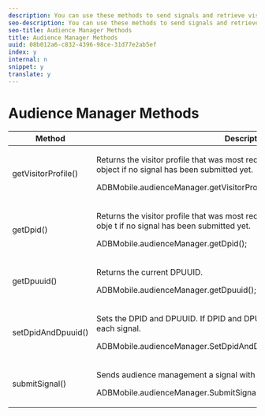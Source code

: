 ```yaml
---
description: You can use these methods to send signals and retrieve visitor segments from Audience Manager.
seo-description: You can use these methods to send signals and retrieve visitor segments from Audience Manager.
seo-title: Audience Manager Methods
title: Audience Manager Methods
uuid: 08b012a6-c832-4396-98ce-31d77e2ab5ef
index: y
internal: n
snippet: y
translate: y
---
```


# Audience Manager Methods



<table id="table_0DD1B40D95624AF6AB53622F8DDCDEFA"> 
 <thead> 
  <tr> 
   <th colname="col1" class="entry"> Method </th> 
   <th colname="col2" class="entry"> Description </th> 
  </tr> 
 </thead>
 <tbody> 
  <tr> 
   <td colname="col1"> <span class="codeph"> getVisitorProfile() </span> </td> 
   <td colname="col2"> <p>Returns the visitor profile that was most recently obtained. Returns an empty object if no signal has been submitted yet. </p> <p> 
     <codeblock>
       ADBMobile.audienceManager.getVisitorProfile(); 
     </codeblock> </p> </td> 
  </tr> 
  <tr> 
   <td colname="col1"> <span class="codeph"> getDpid() </span> </td> 
   <td colname="col2"> <p>Returns the visitor profile that was most recently obtained. Returns an empty obje t if no signal has been submitted yet. </p> <p> 
     <codeblock>
       ADBMobile.audienceManager.getDpid(); 
     </codeblock> </p> </td> 
  </tr> 
  <tr> 
   <td colname="col1"> <span class="codeph"> getDpuuid() </span> </td> 
   <td colname="col2"> <p>Returns the current DPUUID. </p> <p> 
     <codeblock>
       ADBMobile.audienceManager.getDpuuid(); 
     </codeblock> </p> </td> 
  </tr> 
  <tr> 
   <td colname="col1"> <span class="codeph"> setDpidAndDpuuid() </span> </td> 
   <td colname="col2"> <p>Sets the DPID and DPUUID. If DPID and DPUUID are set, they will be sent with each signal. </p> <p> 
     <codeblock>
       ADBMobile.audienceManager.SetDpidAndDpuuid("myDpid",&amp;nbsp;"myDpuuid"); 
     </codeblock> </p> </td> 
  </tr> 
  <tr> 
   <td colname="col1"> <span class="codeph"> submitSignal() </span> </td> 
   <td colname="col2"> <p>Sends audience management a signal with traits. </p> <p> 
     <codeblock>
       ADBMobile.audienceManager.SubmitSignal(); 
     </codeblock> </p> </td> 
  </tr> 
 </tbody> 
</table>

